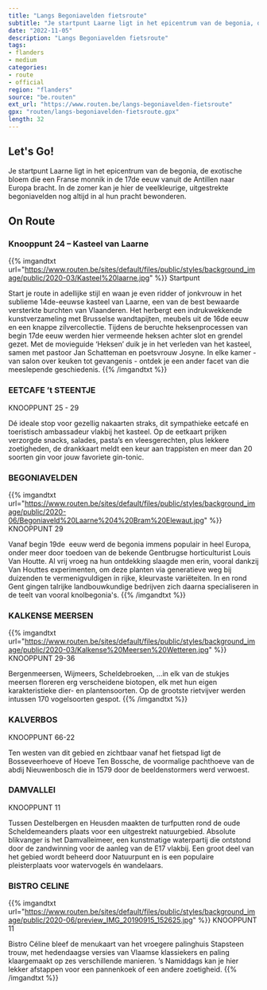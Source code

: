 ```yaml
---
title: "Langs Begoniavelden fietsroute"
subtitle: "Je startpunt Laarne ligt in het epicentrum van de begonia, de exotische bloem die een Franse monnik in de 17de eeuw vanuit de Antillen naar Europa bracht"
date: "2022-11-05"
description: "Langs Begoniavelden fietsroute"
tags:
- flanders
- medium
categories:
- route
- official
region: "flanders"
source: "be.routen"
ext_url: "https://www.routen.be/langs-begoniavelden-fietsroute"
gpx: "routen/langs-begoniavelden-fietsroute.gpx"
length: 32
---
```


## Let's Go!

Je startpunt Laarne ligt in het epicentrum van de begonia, de exotische bloem die een Franse monnik in de 17de eeuw vanuit de Antillen naar Europa bracht. In de zomer kan je hier de veelkleurige, uitgestrekte begoniavelden nog altijd in al hun pracht bewonderen.

## On Route

### Knooppunt 24 – Kasteel van Laarne

{{% imgandtxt url="https://www.routen.be/sites/default/files/public/styles/background_image/public/2020-03/Kasteel%20laarne.jpg" %}}
Startpunt

Start je route in adellijke stijl en waan je even ridder of jonkvrouw in het sublieme 14de-eeuwse kasteel van Laarne, een van de best bewaarde versterkte burchten van Vlaanderen. Het herbergt een indrukwekkende kunstverzameling met Brusselse wandtapijten, meubels uit de 16de eeuw en een knappe zilvercollectie. Tijdens de beruchte heksenprocessen van begin 17de eeuw werden hier vermeende heksen achter slot en grendel gezet. Met de movieguide ‘Heksen’ duik je in het verleden van het kasteel, samen met pastoor Jan Schatteman en poetsvrouw Josyne. In elke kamer - van salon over keuken tot gevangenis - ontdek je een ander facet van die meeslepende geschiedenis.
{{% /imgandtxt %}}

### EETCAFE ’t STEENTJE 

KNOOPPUNT 25 - 29

Dé ideale stop voor gezellig nakaarten straks, dit sympathieke eetcafé en toeristisch ambassadeur vlakbij het kasteel. Op de eetkaart prijken verzorgde snacks, salades, pasta’s en vleesgerechten, plus lekkere zoetigheden, de drankkaart meldt een keur aan trappisten en meer dan 20 soorten gin voor jouw favoriete gin-tonic.

### BEGONIAVELDEN

{{% imgandtxt url="https://www.routen.be/sites/default/files/public/styles/background_image/public/2020-06/Begoniaveld%20Laarne%204%20Bram%20Elewaut.jpg" %}}
KNOOPPUNT 29

Vanaf begin 19de  eeuw werd de begonia immens populair in heel Europa, onder meer door toedoen van de bekende Gentbrugse horticulturist Louis Van Houtte. Al vrij vroeg na hun ontdekking slaagde men erin, vooral dankzij Van Houttes experimenten, om deze planten via generatieve weg bij duizenden te vermenigvuldigen in rijke, kleurvaste variëteiten. In en rond Gent gingen talrijke landbouwkundige bedrijven zich daarna specialiseren in de teelt van vooral knolbegonia's.
{{% /imgandtxt %}}

### KALKENSE MEERSEN

{{% imgandtxt url="https://www.routen.be/sites/default/files/public/styles/background_image/public/2020-03/Kalkense%20Meersen%20Wetteren.jpg" %}}
KNOOPPUNT 29-36

Bergenmeersen, Wijmeers, Scheldebroeken, …in elk van de stukjes meersen floreren erg verscheidene biotopen, elk met hun eigen karakteristieke dier- en plantensoorten. Op de grootste rietvijver werden intussen 170 vogelsoorten gespot.
{{% /imgandtxt %}}

### KALVERBOS

KNOOPPUNT 66-22

Ten westen van dit gebied en zichtbaar vanaf het fietspad ligt de Bosseveerhoeve of Hoeve Ten Bossche, de voormalige pachthoeve van de abdij Nieuwenbosch die in 1579 door de beeldenstormers werd verwoest.

### DAMVALLEI

KNOOPPUNT 11

Tussen Destelbergen en Heusden maakten de turfputten rond de oude Scheldemeanders plaats voor een uitgestrekt natuurgebied. Absolute blikvanger is het Damvalleimeer, een kunstmatige waterpartij die ontstond door de zandwinning voor de aanleg van de E17 vlakbij. Een groot deel van het gebied wordt beheerd door Natuurpunt en is een populaire pleisterplaats voor watervogels én wandelaars.

### BISTRO CELINE 

{{% imgandtxt url="https://www.routen.be/sites/default/files/public/styles/background_image/public/2020-06/preview_IMG_20190915_152625.jpg" %}}
KNOOPPUNT 11

Bistro Céline bleef de menukaart van het vroegere palinghuis Stapsteen trouw, met hedendaagse versies van Vlaamse klassiekers en paling klaargemaakt op zes verschillende manieren. ’s Namiddags kan je hier lekker afstappen voor een pannenkoek of een andere zoetigheid.
{{% /imgandtxt %}}


